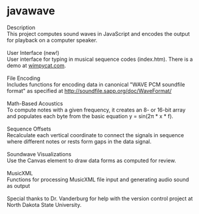 # javawave
Description<br/>
This project computes sound waves in JavaScript and encodes the output for playback on a computer speaker.<br/>
<br/>
User Interface (new!)<br/>
User interface for typing in musical sequence codes (index.htm). There is a demo at [wimpycat.com](http://wimpycat.com/).<br/>
<br/>
File Encoding<br/>
Includes functions for encoding data in canonical "WAVE PCM soundfile format" as specified at http://soundfile.sapp.org/doc/WaveFormat/<br/>
<br/>
Math-Based Acoustics<br/>
To compute notes with a given frequency, it creates an 8- or 16-bit array and populates each byte from the basic equation y = sin(2π * x * f).<br/>
<br/>
Sequence Offsets<br/>
Recalculate each vertical coordinate to connect the signals in sequence where different notes or rests form gaps in the data signal.<br/>
<br/>
Soundwave Visualizations<br/>
Use the Canvas element to draw data forms as computed for review.<br/>
<br/>
MusicXML<br/>
Functions for processing MusicXML file input and generating audio sound as output<br/>
<br/>
Special thanks to Dr. Vanderburg for help with the version control project at North Dakota State University.
